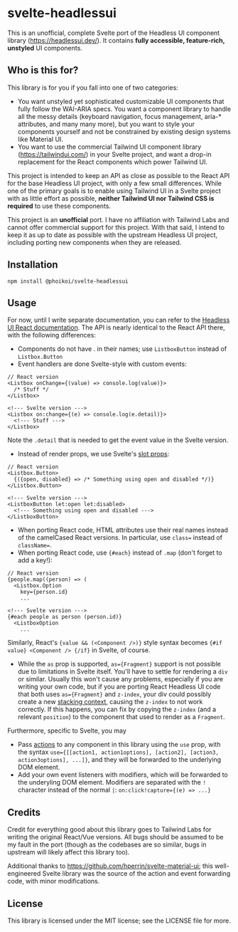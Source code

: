 # svelte-headlessui

This is an unofficial, complete Svelte port of the Headless UI component library (https://headlessui.dev/). It contains **fully accessible, feature-rich, unstyled** UI components.

## Who is this for?

This library is for you if you fall into one of two categories:

- You want unstyled yet sophisticated customizable UI components that fully follow the WAI-ARIA specs. You want a component library to handle all the messy details (keyboard navigation, focus management, aria-\* attributes, and many many more), but you want to style your components yourself and not be constrained by existing design systems like Material UI.
- You want to use the commercial Tailwind UI component library (https://tailwindui.com/) in your Svelte project, and want a drop-in replacement for the React components which power Tailwind UI.

This project is intended to keep an API as close as possible to the React API for the base Headless UI project, with only a few small differences. While one of the primary goals is to enable using Tailwind UI in a Svelte project with as little effort as possible, **neither Tailwind UI nor Tailwind CSS is required** to use these components.

This project is an **unofficial** port. I have no affiliation with Tailwind Labs and cannot offer commercial support for this project. With that said, I intend to keep it as up to date as possible with the upstream Headless UI project, including porting new components when they are released.

## Installation

```
npm install @phoikoi/svelte-headlessui
```

## Usage

For now, until I write separate documentation, you can refer to the [Headless UI React documentation](https://headlessui.dev/). The API is nearly identical to the React API there, with the following differences:

- Components do not have . in their names; use `ListboxButton` instead of `Listbox.Button`
- Event handlers are done Svelte-style with custom events:

```
// React version
<Listbox onChange={(value) => console.log(value)}>
  /* Stuff */
</Listbox>

<!--- Svelte version --->
<Listbox on:change={(e) => console.log(e.detail)}>
  <!--- Stuff --->
</Listbox>
```

Note the `.detail` that is needed to get the event value in the Svelte version.

- Instead of render props, we use Svelte's [slot props](https://svelte.dev/tutorial/slot-props):

```
// React version
<Listbox.Button>
  {({open, disabled} => /* Something using open and disabled */)}
</Listbox.Button>

<!--- Svelte version --->
<ListboxButton let:open let:disabled>
  <!--- Something using open and disabled --->
</ListboxButton>
```

- When porting React code, HTML attributes use their real names instead of the camelCased React versions. In particular, use `class=` instead of `className=`.
- When porting React code, use `{#each}` instead of `.map` (don't forget to add a key!):

```
// React version
{people.map((person) => (
  <Listbox.Option
    key={person.id}
    ...

<!--- Svelte version --->
{#each people as person (person.id)}
  <ListboxOption
    ...
```

Similarly, React's `{value && (<Component />)}` style syntax becomes `{#if value} <Component /> {/if}` in Svelte, of course.

- While the `as` prop is supported, `as={Fragment}` support is not possible due to limitations in Svelte itself. You'll have to settle for rendering a `div` or similar. Usually this won't cause any problems, especially if you are writing your own code, but if you are porting React Headless UI code that both uses `as={Fragment}` and `z-index`, your div could possibly create a new [stacking context](https://developer.mozilla.org/en-US/docs/Web/CSS/CSS_Positioning/Understanding_z_index/The_stacking_context), causing the `z-index` to not work correctly. If this happens, you can fix by copying the `z-index` (and a relevant `position`) to the component that used to render as a `Fragment`.

Furthermore, specific to Svelte, you may

- Pass [actions](https://svelte.dev/tutorial/actions) to any component in this library using the `use` prop, with the syntax `use={[[action1, action1options], [action2], [action3, action3options], ...]}`, and they will be forwarded to the underlying DOM element.
- Add your own event listeners with modifiers, which will be forwarded to the underyling DOM element. Modifiers are separated with the `!` character instead of the normal `|`: `on:click!capture={(e) => ...}`

## Credits

Credit for everything good about this library goes to Tailwind Labs for writing the original React/Vue versions. All bugs should be assumed to be my fault in the port (though as the codebases are so similar, bugs in upstream will likely affect this library too).

Additional thanks to https://github.com/hperrin/svelte-material-ui; this well-engineered Svelte library was the source of the action and event forwarding code, with minor modifications.

## License

This library is licensed under the MIT license; see the LICENSE file for more.

